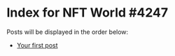 # Index for NFT World #4247
Posts will be displayed in the order below:

- [Your first post](./001-first.md)

